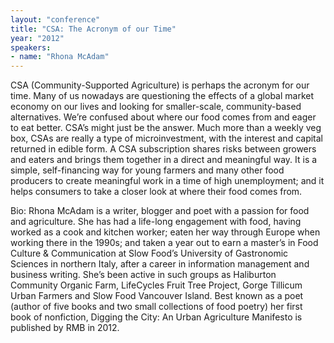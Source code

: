 ```yaml
---
layout: "conference"
title: "CSA: The Acronym of our Time"
year: "2012"
speakers:
- name: "Rhona McAdam"
---
```



CSA (Community-Supported Agriculture) is perhaps the acronym for our time.
Many of us nowadays are questioning the effects of a global market economy on
our lives and looking for smaller-scale, community-based alternatives. We’re
confused about where our food comes from and eager to eat better. CSA’s might
just be the answer. Much more than a weekly veg box, CSAs are really a type of
microinvestment, with the interest and capital returned in edible form. A CSA
subscription shares risks between growers and eaters and brings them together
in a direct and meaningful way. It is a simple, self-financing way for young
farmers and many other food producers to create meaningful work in a time of
high unemployment; and it helps consumers to take a closer look at where their
food comes from.

Bio: Rhona McAdam is a writer, blogger and poet with a passion for food and
agriculture. She has had a life-long engagement with food, having worked as a
cook and kitchen worker; eaten her way through Europe when working there in
the 1990s; and taken a year out to earn a master’s in Food Culture &
Communication at Slow Food’s University of Gastronomic Sciences in northern
Italy, after a career in information management and business writing. She’s
been active in such groups as Haliburton Community Organic Farm, LifeCycles
Fruit Tree Project, Gorge Tillicum Urban Farmers and Slow Food Vancouver
Island. Best known as a poet (author of five books and two small collections
of food poetry) her first book of nonfiction, Digging the City: An Urban
Agriculture Manifesto is published by RMB in 2012.


[//]: # (Retrieved from https://web.archive.org/web/20210413200729/https://www.ideawave.ca/2012-conference/csa-the-acronym-of-our-time)